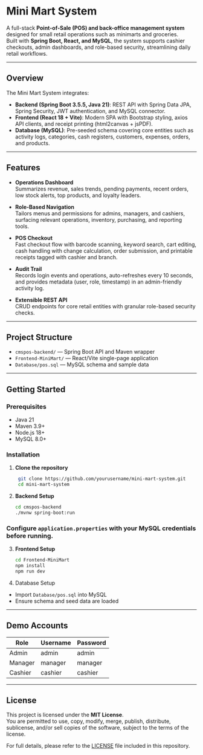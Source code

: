 # Mini Mart System  

A full-stack **Point-of-Sale (POS) and back-office management system** designed for small retail operations such as minimarts and groceries.  
Built with **Spring Boot, React, and MySQL**, the system supports cashier checkouts, admin dashboards, and role-based security, streamlining daily retail workflows.  

---

## Overview  

The Mini Mart System integrates:  

- **Backend (Spring Boot 3.5.5, Java 21)**: REST API with Spring Data JPA, Spring Security, JWT authentication, and MySQL connector.  
- **Frontend (React 18 + Vite)**: Modern SPA with Bootstrap styling, axios API clients, and receipt printing (html2canvas + jsPDF).  
- **Database (MySQL)**: Pre-seeded schema covering core entities such as activity logs, categories, cash registers, customers, expenses, orders, and products.  

---

## Features  

- **Operations Dashboard**  
  Summarizes revenue, sales trends, pending payments, recent orders, low stock alerts, top products, and loyalty leaders.  

- **Role-Based Navigation**  
  Tailors menus and permissions for admins, managers, and cashiers, surfacing relevant operations, inventory, purchasing, and reporting tools.  

- **POS Checkout**  
  Fast checkout flow with barcode scanning, keyword search, cart editing, cash handling with change calculation, order submission, and printable receipts tagged with cashier and branch.  

- **Audit Trail**  
  Records login events and operations, auto-refreshes every 10 seconds, and provides metadata (user, role, timestamp) in an admin-friendly activity log.  

- **Extensible REST API**  
  CRUD endpoints for core retail entities with granular role-based security checks.  

---

## Project Structure  

- `cmspos-backend/` — Spring Boot API and Maven wrapper  
- `Frontend-MiniMart/` — React/Vite single-page application  
- `Database/pos.sql` — MySQL schema and sample data  


---

## Getting Started  

### Prerequisites  
- Java 21  
- Maven 3.9+  
- Node.js 18+  
- MySQL 8.0+  

### Installation  

1. **Clone the repository**  
    ```bash
     git clone https://github.com/yourusername/mini-mart-system.git
     cd mini-mart-system

2. **Backend Setup**  

    ```bash
    cd cmspos-backend
    ./mvnw spring-boot:run

### Configure `application.properties` with your MySQL credentials before running.

3. **Frontend Setup**

    ```bash
    cd Frontend-MiniMart
    npm install
    npm run dev

4. Database Setup  

- Import `Database/pos.sql` into MySQL  
- Ensure schema and seed data are loaded  

---

## Demo Accounts  

| Role    | Username | Password |
|---------|----------|----------|
| Admin   | admin    | admin    |
| Manager | manager  | manager  |
| Cashier | cashier  | cashier  |

---

## License  

This project is licensed under the **MIT License**.  
You are permitted to use, copy, modify, merge, publish, distribute, sublicense, and/or sell copies of the software, subject to the terms of the license.  

For full details, please refer to the [LICENSE](./LICENSE) file included in this repository.  


